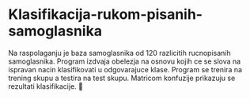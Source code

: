 # Klasifikacija-rukom-pisanih-samoglasnika

Na raspolaganju je baza samoglasnika od 120 razlicitih rucnopisanih samoglasnika. Program izdvaja obelezja na osnovu kojih ce se slova na ispravan nacin klasifikovati u odgovarajuce klase. Program se trenira na trening skupu a testira na test skupu. Matricom konfuzije prikazuju se rezultati klasifikacije. :memo:
